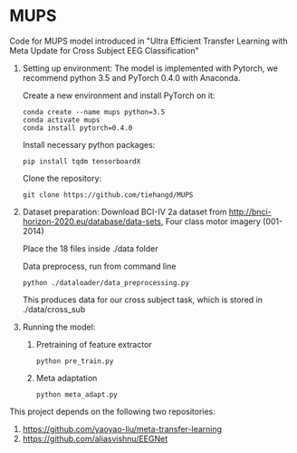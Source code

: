 # MUPS

Code for MUPS model introduced in "Ultra Efficient Transfer Learning with Meta Update for Cross Subject EEG Classification"

1) Setting up environment:
   The model is implemented with Pytorch, we recommend python 3.5 and PyTorch 0.4.0 with Anaconda.
   
   Create a new environment and install PyTorch on it:
   
       conda create --name mups python=3.5
       conda activate mups
       conda install pytorch=0.4.0
   
   Install necessary python packages:
   
       pip install tqdm tensorboardX
       
   Clone the repository:
   
       git clone https://github.com/tiehangd/MUPS
       
2) Dataset preparation:
   Download BCI-IV 2a dataset from http://bnci-horizon-2020.eu/database/data-sets, Four class motor imagery (001-2014)
   
   Place the 18 files inside ./data folder
   
   Data preprocess, run from command line
   
       python ./dataloader/data_preprocessing.py
   
   This produces data for our cross subject task, which is stored in ./data/cross_sub
   
3) Running the model:
   1) Pretraining of feature extractor
   
          python pre_train.py
     
   2) Meta adaptation 
   
          python meta_adapt.py
      
      
      
      
      
      
      
      
   
This project depends on the following two repositories:
   1) https://github.com/yaoyao-liu/meta-transfer-learning
   2) https://github.com/aliasvishnu/EEGNet
   
   
   
   


